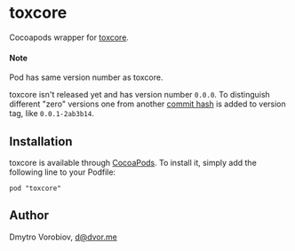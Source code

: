 # toxcore

Cocoapods wrapper for [toxcore](https://github.com/irungentoo/toxcore).

#### Note

Pod has same version number as toxcore.

toxcore isn't released yet and has version number `0.0.0`. To distinguish different "zero" versions one from another [commit hash](https://github.com/irungentoo/toxcore/commit/2ab3b14731061cc04d3ccc50a35093c11d018298) is added to version tag, like `0.0.1-2ab3b14`.

## Installation

toxcore is available through [CocoaPods](http://cocoapods.org). To install
it, simply add the following line to your Podfile:

```
pod "toxcore"
```

## Author

Dmytro Vorobiov, d@dvor.me
